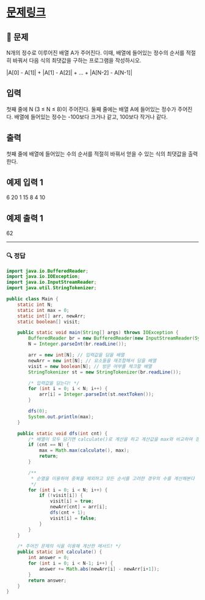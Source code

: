 # [문제링크](https://www.acmicpc.net/problem/10819)

## 📝 문제

N개의 정수로 이루어진 배열 A가 주어진다. 이때, 배열에 들어있는 정수의 순서를 적절히 바꿔서 다음 식의 최댓값을 구하는 프로그램을 작성하시오.

|A[0] - A[1]| + |A[1] - A[2]| + ... + |A[N-2] - A[N-1]|

## 입력

첫째 줄에 N (3 ≤ N ≤ 8)이 주어진다. 둘째 줄에는 배열 A에 들어있는 정수가 주어진다. 배열에 들어있는 정수는 -100보다 크거나 같고, 100보다 작거나 같다.

## 출력

첫째 줄에 배열에 들어있는 수의 순서를 적절히 바꿔서 얻을 수 있는 식의 최댓값을 출력한다.

## 예제 입력 1 

6
20 1 15 8 4 10

## 예제 출력 1 

62


---

### 🔍 정답

```java
import java.io.BufferedReader;
import java.io.IOException;
import java.io.InputStreamReader;
import java.util.StringTokenizer;

public class Main {
    static int N;
    static int max = 0;
    static int[] arr, newArr;
    static boolean[] visit;

    public static void main(String[] args) throws IOException {
        BufferedReader br = new BufferedReader(new InputStreamReader(System.in));
        N = Integer.parseInt(br.readLine());

        arr = new int[N]; // 입력값을 담을 배열
        newArr = new int[N]; // 요소들을 재조합해서 담을 배열
        visit = new boolean[N]; // 방문 여부를 체크할 배열
        StringTokenizer st = new StringTokenizer(br.readLine());

        /* 입력값을 담는다! */
        for (int i = 0; i < N; i++) {
            arr[i] = Integer.parseInt(st.nextToken());
        }

        dfs(0);
        System.out.println(max);
    }

    public static void dfs(int cnt) {
        /* 배열이 모두 담기면 calculate()로 계산을 하고 계산값을 max와 비교하여 갱신해준다! */
        if (cnt == N) {
            max = Math.max(calculate(), max);
            return;
        }

        /**
         * 순열을 이용하여 중복을 제외하고 모든 순서를 고려한 경우의 수를 계산해본다
         */
        for (int i = 0; i < N; i++) {
            if (!visit[i]) {
                visit[i] = true;
                newArr[cnt] = arr[i];
                dfs(cnt + 1);
                visit[i] = false;
            }
        }
    }

    /* 주어진 문제의 식을 이용해 계산한 메서드! */
    public static int calculate() {
        int answer = 0;
        for (int i = 0; i < N-1; i++) {
            answer += Math.abs(newArr[i] - newArr[i+1]);
        }
        return answer;
    }
}
```

